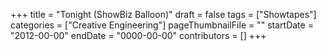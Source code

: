 +++
title = "Tonight (ShowBiz Balloon)"
draft = false
tags = ["Showtapes"]
categories = ["Creative Engineering"]
pageThumbnailFile = ""
startDate = "2012-00-00"
endDate = "0000-00-00"
contributors = []
+++
